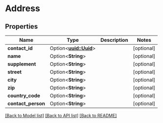 # Address

## Properties

Name | Type | Description | Notes
------------ | ------------- | ------------- | -------------
**contact_id** | Option<[**uuid::Uuid**](uuid::Uuid.md)> |  | [optional]
**name** | Option<**String**> |  | [optional]
**supplement** | Option<**String**> |  | [optional]
**street** | Option<**String**> |  | [optional]
**city** | Option<**String**> |  | [optional]
**zip** | Option<**String**> |  | [optional]
**country_code** | Option<**String**> |  | [optional]
**contact_person** | Option<**String**> |  | [optional]

[[Back to Model list]](../README.md#documentation-for-models) [[Back to API list]](../README.md#documentation-for-api-endpoints) [[Back to README]](../README.md)


